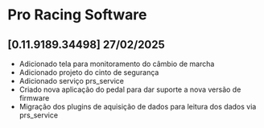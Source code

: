 # Pro Racing Software

## [0.11.9189.34498] 27/02/2025

 - Adicionado tela para monitoramento do câmbio de marcha
 - Adicionado projeto do cinto de segurança
 - Adicionado serviço prs_service
 - Criado nova aplicação do pedal para dar suporte a nova versão de firmware
 - Migração dos plugins de aquisição de dados para leitura dos dados via prs_service
